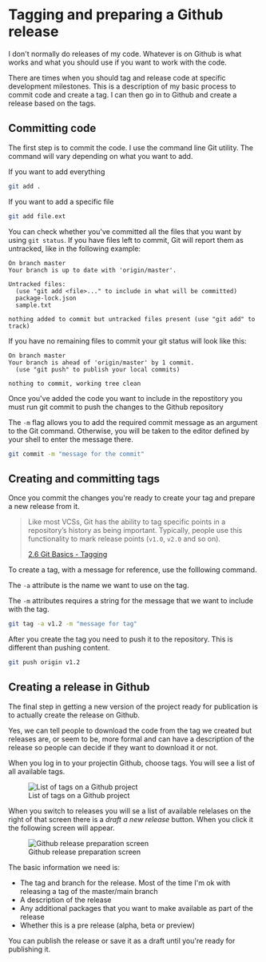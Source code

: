 # Tagging and preparing a Github release

I don't normally do releases of my code. Whatever is on Github is what works and what you should use if you want to work with the code.

There are times when you should tag and release code at specific development milestones. This is a description of my basic process to commit code and create a tag. I can then go in to Github and create a release based on the tags.

## Committing code

The first step is to commit the code. I use the command line Git utility. The command will vary depending on what you want to add.

If you want to add everything

```bash
git add .
```

If you want to add a specific file

```bash
git add file.ext
```

You can check whether you've committed all the files that you want by using `git status`. If you have files left to commit, Git will report them as untracked, like in the following example:

```text
On branch master
Your branch is up to date with 'origin/master'.

Untracked files:
  (use "git add <file>..." to include in what will be committed)
  package-lock.json
  sample.txt

nothing added to commit but untracked files present (use "git add" to track)
```

If you have no remaining files to commit your git status will look like this:

```text
On branch master
Your branch is ahead of 'origin/master' by 1 commit.
  (use "git push" to publish your local commits)

nothing to commit, working tree clean
```

Once you've added the code you want to include in the repostitory you must run git commit to push the changes to the Github repository

The `-m` flag allows you to add the required commit message as an argument to the Git command. Otherwise, you will be taken to the editor defined by your shell to enter the message there.

```bash
git commit -m "message for the commit"
```

## Creating and committing tags

Once you commit the changes you're ready to create your tag and prepare a new release from it.

> Like most VCSs, Git has the ability to tag specific points in a repository’s history as being important. Typically, people use this functionality to mark release points (`v1.0`, `v2.0` and so on).
>
> [2.6 Git Basics - Tagging](http://git-scm.com/book/en/v2/Git-Basics-Tagging)

To create a tag, with a message for reference, use the folllowing command.

The `-a` attribute is the name we want to use on the tag.

The `-m` attributes requires a string for the message that we want to include with the tag.

```bash
git tag -a v1.2 -m "message for tag"
```

After you create the tag you need to push it to the repository. This is different than pushing content.

```bash
git push origin v1.2
```

## Creating a release in Github

The final step in getting a new version of the project ready for publication is to actually create the release on Github.

Yes, we can tell people to download the code from the tag we created but releases are, or seem to be, more formal and can have a description of the release so people can decide if they want to download it or not.

When you log in to your projectin Github, choose tags. You will see a list of all available tags.

<figure>
  <img src='https://publishing-project.rivendellweb.net/wp-content/uploads/2021/04/tag-release-github1.png' alt='List of tags on a Github project'>
  <figcaption>List of tags on a Github project</figcaption>
</figure>

When you switch to releases you will se a list of available relelases on the right of that screen there is a *draft a new release* button. When you click it the following screen will appear.

<figure>
  <img src='https://res.cloudinary.com/dfh6ihzvj/images/v1619121447/publishing-project.rivendellweb.net/tag-release-github2-1/tag-release-github2-1.png' alt='Github release preparation screen' width='width' height='height'>
  <figcaption>Github release preparation screen</figcaption>
</figure>

The basic information we need is:

* The tag and branch for the release. Most of the time I'm ok with releasing a tag of the master/main branch
* A description of the release
* Any additional packages that you want to make available as part of the release
* Whether this is a pre release (alpha, beta or preview)

You can publish the release or save it as a draft until you're ready for publishing it.
